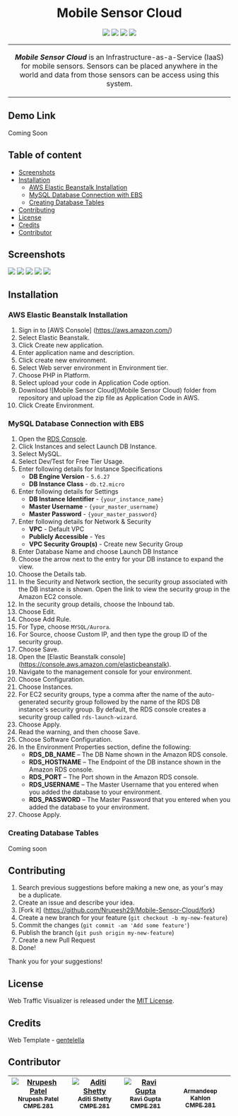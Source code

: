 <h1 align="center">Mobile Sensor Cloud</h1>

<p align="center">
<a href="https://github.com/Nrupesh29/Mobile-Sensor-Cloud/blob/master/LICENSE" rel="Licence"><img src="https://img.shields.io/github/license/mashape/apistatus.svg" /></a>
<a href="" rel="Platform"><img src="https://img.shields.io/badge/platform-Web-orange.svg" /></a>
<a href="https://github.com/Nrupesh29/Mobile-Sensor-Cloud/issues?q=is%3Aopen+is%3Aissue" rel="GitHub issues"><img src="https://img.shields.io/badge/issues-0%20open-green.svg" /></a>
<a href="https://github.com/Nrupesh29/Mobile-Sensor-Cloud/issues?q=is%3Aissue+is%3Aclosed" rel="GitHub closed issues"><img src="https://img.shields.io/badge/issues-0%20closed-red.svg" /></a>
</p>
<table>
<tr>
<td>
<p align="center"><b><i>Mobile Sensor Cloud</i></b> is an Infrastructure-as-a-Service (IaaS) for mobile sensors. Sensors can be placed anywhere in the world and data from those sensors can be access using this system. </p>
</td>
</tr>
</table>

## Demo Link

Coming Soon

## Table of content

- [Screenshots](#screenshots)
- [Installation](#installation)
    - [AWS Elastic Beanstalk Installation](#aws-elastic-beanstalk-installation)
    - [MySQL Database Connection with EBS](#mysql-database-connection-with-ebs)
    - [Creating Database Tables](#creating-database-tables)
- [Contributing](#contributing)
- [License](#license)
- [Credits](#credits)
- [Contributor](#contributor)

## Screenshots
<img src="http://nrupeshpatel.com/SensorCloud/Images/ss2.png">
<img src="http://nrupeshpatel.com/SensorCloud/Images/ss3.png">
<img src="http://nrupeshpatel.com/SensorCloud/Images/ss5.png">
<img src="http://nrupeshpatel.com/SensorCloud/Images/ss6.png">
<img src="http://nrupeshpatel.com/SensorCloud/Images/ss1.png">

## Installation
### AWS Elastic Beanstalk Installation
1. Sign in to [AWS Console] (https://aws.amazon.com/)
2. Select Elastic Beanstalk.
3. Click Create new application.
4. Enter application name and description.
5. Click create new environment.
6. Select Web server environment in Environment tier.
7. Choose PHP in Platform.
8. Select upload your code in Application Code option.
9. Download ![Mobile Sensor Cloud](Mobile Sensor Cloud) folder from repository and upload the zip file as Application Code in AWS.
10. Click Create Environment.

### MySQL Database Connection with EBS
1. Open the [RDS Console](https://console.aws.amazon.com/rds).
2. Click Instances and select Launch DB Instance.
3. Select MySQL.
4. Select Dev/Test for Free Tier Usage.
5. Enter following details for Instance Specifications
    * **DB Engine Version** - `5.6.27`
    * **DB Instance Class** - `db.t2.micro`
6. Enter following details for Settings
    * **DB Instance Identifier** - `{your_instance_name}`
    * **Master Username** - `{your_master_username}`
    * **Master Password** - `{your_master_password}`
7. Enter following details for Network & Security
    * **VPC** - Default VPC
    * **Publicly Accessible** - Yes
    * **VPC Security Group(s)** - Create new Security Group
8. Enter Database Name and choose Launch DB Instance
9. Choose the arrow next to the entry for your DB instance to expand the view.
10. Choose the Details tab.
11. In the Security and Network section, the security group associated with the DB instance is shown. Open the link to view the security group in the Amazon EC2 console.
12. In the security group details, choose the Inbound tab.
13. Choose Edit.
14. Choose Add Rule.
15. For Type, choose `MYSQL/Aurora`.
16. For Source, choose Custom IP, and then type the group ID of the security group.
17. Choose Save.
18. Open the [Elastic Beanstalk console] (https://console.aws.amazon.com/elasticbeanstalk).
19. Navigate to the management console for your environment.
20. Choose Configuration.
21. Choose Instances.
22. For EC2 security groups, type a comma after the name of the auto-generated security group followed by the name of the RDS DB instance's security group. By default, the RDS console creates a security group called `rds-launch-wizard`.
23. Choose Apply.
24. Read the warning, and then choose Save.
25. Choose Software Configuration.
26. In the Environment Properties section, define the following:
    * **RDS_DB_NAME** – The DB Name shown in the Amazon RDS console.
    * **RDS_HOSTNAME** – The Endpoint of the DB instance shown in the Amazon RDS console.
    * **RDS_PORT** – The Port shown in the Amazon RDS console.
    * **RDS_USERNAME** – The Master Username that you entered when you added the database to your environment.
    * **RDS_PASSWORD** – The Master Password that you entered when you added the database to your environment.
27. Choose Apply.

### Creating Database Tables
Coming soon

## Contributing

1. Search previous suggestions before making a new one, as your's may be a duplicate.
1. Create an issue and describe your idea.
2. [Fork it] (https://github.com/Nrupesh29/Mobile-Sensor-Cloud/fork)
3. Create a new branch for your feature (`git checkout -b my-new-feature`)
4. Commit the changes (`git commit -am 'Add some feature'`)
5. Publish the branch (`git push origin my-new-feature`)
6. Create a new Pull Request
7. Done!

Thank you for your suggestions!

## License

Web Traffic Visualizer is released under the [MIT License](https://github.com/Nrupesh29/Mobile-Sensor-Cloud/blob/master/LICENSE).

## Credits

Web Template - [gentelella](https://github.com/puikinsh/gentelella)

## Contributor

| [![Nrupesh Patel](https://avatars.githubusercontent.com/nrupesh29?s=100)<br /><sub>Nrupesh Patel<br />CMPE 281</sub>](https://github.com/Nrupesh29)<br /> | [![Aditi Shetty](https://avatars.githubusercontent.com/shettyaditi?s=100)<br /><sub>Aditi Shetty<br />CMPE 281</sub>](https://github.com/shettyAditi)<br /> | [![Ravi Gupta](https://avatars.githubusercontent.com/ravibgupta?s=100)<br /><sub>Ravi Gupta<br />CMPE 281</sub>](https://github.com/ravibgupta)<br />| [<br /><sub>Armandeep Kahlon<br />CMPE 281</sub>](https://github.com/Kahlon93)<br />|
| :---: | :---: | :---: | :---: |
